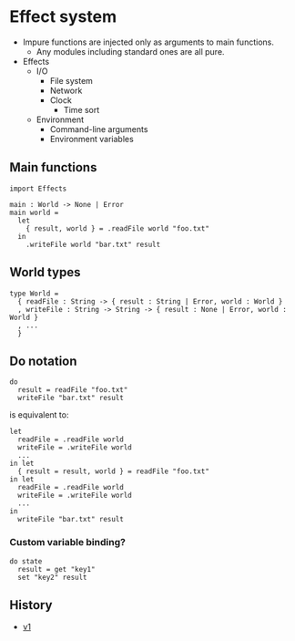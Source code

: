# Effect system

- Impure functions are injected only as arguments to main functions.
  - Any modules including standard ones are all pure.
- Effects
  - I/O
    - File system
    - Network
    - Clock
      - Time sort
  - Environment
    - Command-line arguments
    - Environment variables

## Main functions

```
import Effects

main : World -> None | Error
main world =
  let
    { result, world } = .readFile world "foo.txt"
  in
    .writeFile world "bar.txt" result
```

## World types

```
type World =
  { readFile : String -> { result : String | Error, world : World }
  , writeFile : String -> String -> { result : None | Error, world : World }
  , ...
  }
```

## Do notation

```
do
  result = readFile "foo.txt"
  writeFile "bar.txt" result
```

is equivalent to:

```
let
  readFile = .readFile world
  writeFile = .writeFile world
  ...
in let
  { result = result, world } = readFile "foo.txt"
in let
  readFile = .readFile world
  writeFile = .writeFile world
  ...
in
  writeFile "bar.txt" result
```

### Custom variable binding?

```
do state
  result = get "key1"
  set "key2" result
```

## History

- [v1](v1.md)
